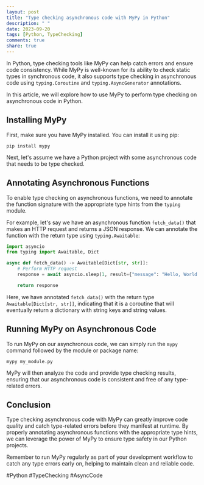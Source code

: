 ```yaml
---
layout: post
title: "Type checking asynchronous code with MyPy in Python"
description: " "
date: 2023-09-20
tags: [Python, TypeChecking]
comments: true
share: true
---
```


In Python, type checking tools like MyPy can help catch errors and ensure code consistency. While MyPy is well-known for its ability to check static types in synchronous code, it also supports type checking in asynchronous code using `typing.Coroutine` and `typing.AsyncGenerator` annotations.

In this article, we will explore how to use MyPy to perform type checking on asynchronous code in Python.

## Installing MyPy

First, make sure you have MyPy installed. You can install it using pip:

```shell
pip install mypy
```

Next, let's assume we have a Python project with some asynchronous code that needs to be type checked.

## Annotating Asynchronous Functions

To enable type checking on asynchronous functions, we need to annotate the function signature with the appropriate type hints from the `typing` module.

For example, let's say we have an asynchronous function `fetch_data()` that makes an HTTP request and returns a JSON response. We can annotate the function with the return type using `typing.Awaitable`:

```python
import asyncio
from typing import Awaitable, Dict

async def fetch_data() -> Awaitable[Dict[str, str]]:
    # Perform HTTP request
    response = await asyncio.sleep(1, result={"message": "Hello, World!"})

    return response
```

Here, we have annotated `fetch_data()` with the return type `Awaitable[Dict[str, str]]`, indicating that it is a coroutine that will eventually return a dictionary with string keys and string values.

## Running MyPy on Asynchronous Code

To run MyPy on our asynchronous code, we can simply run the `mypy` command followed by the module or package name:

```shell
mypy my_module.py
```

MyPy will then analyze the code and provide type checking results, ensuring that our asynchronous code is consistent and free of any type-related errors.

## Conclusion

Type checking asynchronous code with MyPy can greatly improve code quality and catch type-related errors before they manifest at runtime. By properly annotating asynchronous functions with the appropriate type hints, we can leverage the power of MyPy to ensure type safety in our Python projects.

Remember to run MyPy regularly as part of your development workflow to catch any type errors early on, helping to maintain clean and reliable code.

#Python #TypeChecking #AsyncCode
